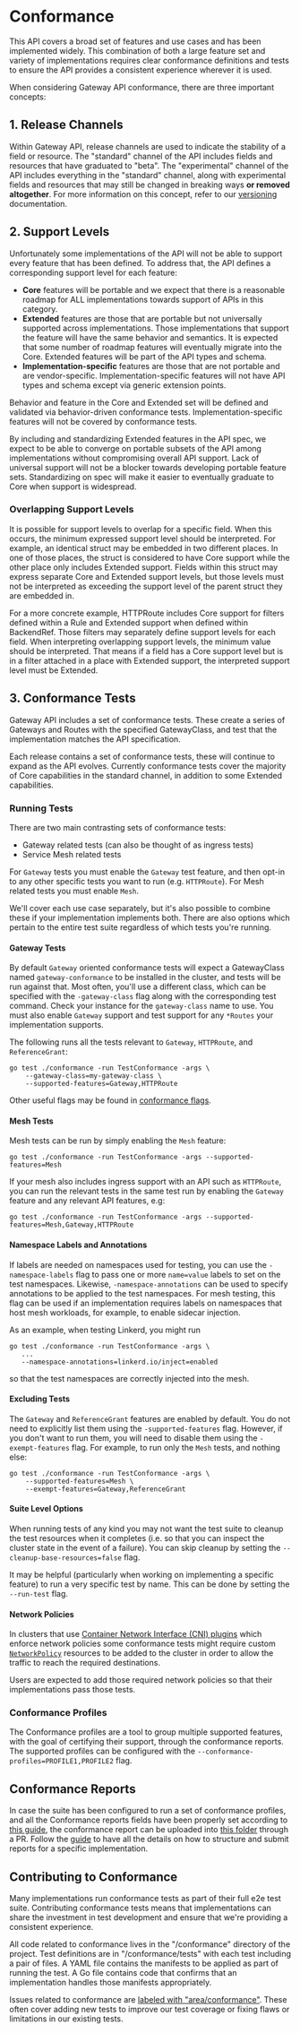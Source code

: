 # Conformance

This API covers a broad set of features and use cases and has been implemented
widely. This combination of both a large feature set and variety of
implementations requires clear conformance definitions and tests to ensure the
API provides a consistent experience wherever it is used.

When considering Gateway API conformance, there are three important concepts:

## 1. Release Channels

Within Gateway API, release channels are used to indicate the stability of a
field or resource. The "standard" channel of the API includes fields and
resources that have graduated to "beta". The "experimental" channel of the API
includes everything in the "standard" channel, along with experimental fields
and resources that may still be changed in breaking ways **or removed
altogether**. For more information on this concept, refer to our
[versioning](versioning.md) documentation.

## 2. Support Levels

Unfortunately some implementations of the API will not be able to support every
feature that has been defined. To address that, the API defines a corresponding
support level for each feature:

* **Core** features will be portable and we expect that there is a reasonable
  roadmap for ALL implementations towards support of APIs in this category.
* **Extended** features are those that are portable but not universally
  supported across implementations. Those implementations that support the
  feature will have the same behavior and semantics. It is expected that some
  number of roadmap features will eventually migrate into the Core. Extended
  features will be part of the API types and schema.
* **Implementation-specific** features are those that are not portable and are
  vendor-specific. Implementation-specific features will not have API types and
  schema except via generic extension points.

Behavior and feature in the Core and Extended set will be defined and validated
via behavior-driven conformance tests. Implementation-specific features will not
be covered by conformance tests.

By including and standardizing Extended features in the API spec, we expect to
be able to converge on portable subsets of the API among implementations without
compromising overall API support. Lack of universal support will not be a
blocker towards developing portable feature sets. Standardizing on spec will
make it easier to eventually graduate to Core when support is widespread.

### Overlapping Support Levels

It is possible for support levels to overlap for a specific field. When this
occurs, the minimum expressed support level should be interpreted. For example,
an identical struct may be embedded in two different places. In one of those
places, the struct is considered to have Core support while the other place only
includes Extended support. Fields within this struct may express separate Core
and Extended support levels, but those levels must not be interpreted as
exceeding the support level of the parent struct they are embedded in.

For a more concrete example, HTTPRoute includes Core support for filters defined
within a Rule and Extended support when defined within BackendRef. Those filters
may separately define support levels for each field. When interpreting
overlapping support levels, the minimum value should be interpreted. That means
if a field has a Core support level but is in a filter attached in a place with
Extended support, the interpreted support level must be Extended.

## 3. Conformance Tests

Gateway API includes a set of conformance tests. These create a series of
Gateways and Routes with the specified GatewayClass, and test that the
implementation matches the API specification.

Each release contains a set of conformance tests, these will continue to
expand as the API evolves. Currently conformance tests cover the majority
of Core capabilities in the standard channel, in addition to some Extended
capabilities.

### Running Tests

There are two main contrasting sets of conformance tests:

* Gateway related tests (can also be thought of as ingress tests)
* Service Mesh related tests

For `Gateway` tests you must enable the `Gateway` test feature, and then
opt-in to any other specific tests you want to run (e.g. `HTTPRoute`). For
Mesh related tests you must enable `Mesh`.

We'll cover each use case separately, but it's also possible to combine these
if your implementation implements both. There are also options which pertain
to the entire test suite regardless of which tests you're running.

#### Gateway Tests

By default `Gateway` oriented conformance tests will expect a GatewayClass
named `gateway-conformance` to be installed in the cluster, and tests will be
run against that. Most often, you'll use a different class, which can be
specified with the `-gateway-class` flag along with the corresponding test
command. Check your instance for the `gateway-class` name to use. You must
also enable `Gateway` support and test support for any `*Routes` your
implementation supports.

The following runs all the tests relevant to `Gateway`, `HTTPRoute`, and
`ReferenceGrant`:

```shell
go test ./conformance -run TestConformance -args \
    --gateway-class=my-gateway-class \
    --supported-features=Gateway,HTTPRoute
```

Other useful flags may be found in [conformance flags][cflags].

[cflags]:https://github.com/kubernetes-sigs/gateway-api/blob/main/conformance/utils/flags/flags.go

#### Mesh Tests

Mesh tests can be run by simply enabling the `Mesh` feature:

```shell
go test ./conformance -run TestConformance -args --supported-features=Mesh
```

If your mesh also includes ingress support with an API such as `HTTPRoute`, you
can run the relevant tests in the same test run by enabling the `Gateway`
feature and any relevant API features, e.g:

```shell
go test ./conformance -run TestConformance -args --supported-features=Mesh,Gateway,HTTPRoute
```

#### Namespace Labels and Annotations

If labels are needed on namespaces used for testing, you can use the
`-namespace-labels` flag to pass one or more `name=value` labels to set on the
test namespaces. Likewise, `-namespace-annotations` can be used to specify
annotations to be applied to the test namespaces. For mesh testing, this flag
can be used if an implementation requires labels on namespaces that host mesh
workloads, for example, to enable sidecar injection.

As an example, when testing Linkerd, you might run

```shell
go test ./conformance -run TestConformance -args \
   ...
   --namespace-annotations=linkerd.io/inject=enabled
```

so that the test namespaces are correctly injected into the mesh.

#### Excluding Tests

The `Gateway` and `ReferenceGrant` features are enabled by default.
You do not need to explicitly list them using the `-supported-features` flag.
However, if you don't want to run them, you will need to disable them using
the `-exempt-features` flag. For example, to run only the `Mesh` tests,
and nothing else:

```shell
go test ./conformance -run TestConformance -args \
    --supported-features=Mesh \
    --exempt-features=Gateway,ReferenceGrant
```

#### Suite Level Options

When running tests of any kind you may not want the test suite to cleanup the
test resources when it completes (i.e. so that you can inspect the cluster
state in the event of a failure). You can skip cleanup by setting the `--cleanup-base-resources=false`
flag.

It may be helpful (particularly when working on implementing a specific
feature) to run a very specific test by name. This can be done by setting the
`--run-test` flag.

#### Network Policies

In clusters that use [Container Network Interface (CNI) plugins][network_plugins]
which enforce network policies some conformance tests might require custom
[`NetworkPolicy`][netpol] resources to be added to the cluster in order to allow
the traffic to reach the required destinations.

Users are expected to add those required network policies so that their
implementations pass those tests.

[network_plugins]: https://kubernetes.io/docs/concepts/extend-kubernetes/compute-storage-net/network-plugins/
[netpol]: https://kubernetes.io/docs/concepts/services-networking/network-policies/

### Conformance Profiles

The Conformance profiles are a tool to group multiple supported features, with the
goal of certifying their support, through the conformance reports. The supported
profiles can be configured with the `--conformance-profiles=PROFILE1,PROFILE2`
flag.

## Conformance Reports

In case the suite has been configured to run a set of conformance profiles, and
all the Conformance reports fields have been properly set according to [this guide][conformance-guide],
the conformance report can be uploaded into [this folder][reports-folder] through
a PR. Follow the [guide][conformance-guide] to have all the details on how to structure
and submit reports for a specific implementation.

[reports-folder]: https://github.com/kubernetes-sigs/gateway-api/tree/main/conformance/reports/
[conformance-guide]: https://github.com/kubernetes-sigs/gateway-api/tree/main/conformance/reports/README.md

## Contributing to Conformance

Many implementations run conformance tests as part of their full e2e test suite.
Contributing conformance tests means that implementations can share the
investment in test development and ensure that we're providing a consistent
experience.

All code related to conformance lives in the "/conformance" directory of the
project. Test definitions are in "/conformance/tests" with each test including
a pair of files. A YAML file contains the manifests to be applied as part of
running the test. A Go file contains code that confirms that an implementation
handles those manifests appropriately.

Issues related to conformance are [labeled with
"area/conformance"](https://github.com/kubernetes-sigs/gateway-api/issues?q=is%3Aissue+is%3Aopen+label%3Aarea%2Fconformance).
These often cover adding new tests to improve our test coverage or fixing flaws
or limitations in our existing tests.
